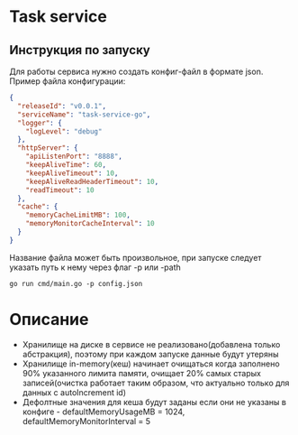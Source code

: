 # Task service

## Инструкция по запуску

Для работы сервиса нужно создать конфиг-файл в формате json.
Пример файла конфигурации:

```json
{
  "releaseId": "v0.0.1", 
  "serviceName": "task-service-go",
  "logger": {
    "logLevel": "debug"
  },
  "httpServer": {
    "apiListenPort": "8888",
    "keepAliveTime": 60,
    "keepAliveTimeout": 10,
    "keepAliveReadHeaderTimeout": 10,
    "readTimeout": 10
  },
  "cache": {
    "memoryCacheLimitMB": 100,
    "memoryMonitorCacheInterval": 10
  }
}
```
Название файла может быть произвольное, при запуске следует указать путь к нему
через флаг -p или -path

```
go run cmd/main.go -p config.json
```
# Описание

- Хранилище на диске в сервисе не реализовано(добавлена только абстракция), поэтому при каждом запуске данные будут утеряны
- Хранилище in-memory(кеш) начинает очищаться когда заполнено 90% указанного лимита памяти, очищает 20% самых старых записей(очистка работает таким образом, что актуально только для данных с autoIncrement id)
- Дефолтные значения для кеша будут заданы если они не указаны в конфиге - defaultMemoryUsageMB = 1024, defaultMemoryMonitorInterval = 5